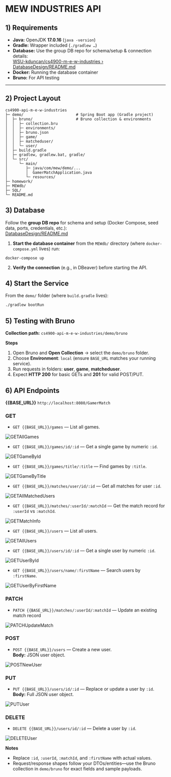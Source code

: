 # MEW INDUSTRIES API

## 1) Requirements

- **Java:** OpenJDK **17.0.16** (`java -version`)  
- **Gradle:** Wrapper included (`./gradlew …`)  
- **Database:** Use the group DB repo for schema/setup & connection details:  
  [WSU-kduncan/cs4900-m-e-w-industries › DatabaseDesign/README.md](https://github.com/WSU-kduncan/cs4900-m-e-w-industries/blob/main/DatabaseDesign/README.md)  
- **Docker:** Running the database container  
- **Bruno:** For API testing

---

## 2) Project Layout

```text
cs4900-api-m-e-w-industries
├─ demo/                       # Spring Boot app (Gradle project)
│  ├─ bruno/                   # Bruno collection & environments
│  │  ├─ collection.bru
│  │  ├─ environments/
│  │  ├─ bruno.json
│  │  ├─ game/
│  │  ├─ matcheduser/
│  │  └─ user/
│  ├─ build.gradle
│  ├─ gradlew, gradlew.bat, gradle/
│  └─ src/
│     └─ main/
│        ├─ java/com/mew/demo/...
│        │  GamerMatchApplication.java
│        └─ resources/
├─ homework/
├─ MEWdb/
├─ SQL/
└─ README.md

```

## 3) Database

Follow the **group DB repo** for schema and setup (Docker Compose, seed data, ports, credentials, etc.):  
[DatabaseDesign/README.md](https://github.com/WSU-kduncan/cs4900-m-e-w-industries/blob/main/DatabaseDesign/README.md)

1. **Start the database container** from the `MEWdb/` directory (where `docker-compose.yml` lives) run:
```
docker-compose up
```

2. **Verify the connection** (e.g., in DBeaver) before starting the API.

## 4) Start the Service

From the `demo/` folder (where `build.gradle` lives):

```bash
./gradlew bootRun
```
## 5) Testing with Bruno

**Collection path:** `cs4900-api-m-e-w-industries/demo/bruno`

**Steps**
1. Open Bruno and **Open Collection** → select the `demo/bruno` folder.  
2. Choose **Environment**: `local` (ensure `BASE_URL` matches your running service).  
3. Run requests in folders: **user**, **game**, **matcheduser**.  
4. Expect **HTTP 200** for basic GETs and **201** for valid POST/PUT.

## 6) API Endpoints

**{{BASE_URL}}** `http://localhost:8080/GamerMatch`


### GET
- `GET {{BASE_URL}}/games` — List all games.

![GETAllGames](./homework/homework-5/GetAllGames.PNG)
  
- `GET {{BASE_URL}}/games/id/:id` — Get a single game by numeric `:id`.

![GETGameById](./homework/homework-5/GetGameById.PNG)
 
- `GET {{BASE_URL}}/games/title/:title` — Find games by `:title`.

![GETGameByTitle](./homework/homework-5/GetGameByTitle.PNG)

- `GET {{BASE_URL}}/matches/user/id/:id` — Get all matches for user `:id`.

![GETAllMatchedUsers](./homework/homework-5/GetAllMatchedUsers.PNG)

- `GET {{BASE_URL}}/matches/:userId/:matchId` — Get the match record for `:userId` vs `:matchId`.

![GETMatchInfo](./homework/homework-5/GetMatchInfo.PNG)

- `GET {{BASE_URL}}/users` — List all users.

![GETAllUsers](./homework/homework-5/GetAllUsers.PNG)

- `GET {{BASE_URL}}/users/id/:id` — Get a single user by numeric `:id`.

![GETUserById](./homework/homework-5/GetUserById.PNG)

- `GET {{BASE_URL}}/users/name/:firstName` — Search users by `:firstName`.

![GETUserByFirstName](./homework/homework-5/GetUserByFirstName.PNG)

### PATCH
- `PATCH {{BASE_URL}}/matches/:userId/:matchId` — Update an existing match record

![PATCHUpdateMatch](./homework/homework-5/UpdateMatch.PNG)

### POST

- `POST {{BASE_URL}}/users` — Create a new user.  
  **Body:** JSON user object.

![POSTNewUser](./homework/homework-5/CreateNewUser.PNG)

### PUT
- `PUT {{BASE_URL}}/users/id/:id` — Replace or update a user by `:id`.  
  **Body:** Full JSON user object.

![PUTUser](./homework/homework-5/UpdateUser.PNG)

### DELETE
- `DELETE {{BASE_URL}}/users/id/:id` — Delete a user by `:id`.

![DELETEUser](./homework/homework-5/DeleteUser.PNG)

**Notes**
- Replace `:id`, `:userId`, `:matchId`, and `:firstName` with actual values.  
- Request/response shapes follow your DTOs/entities—use the Bruno collection in `demo/bruno` for exact fields and sample payloads.
